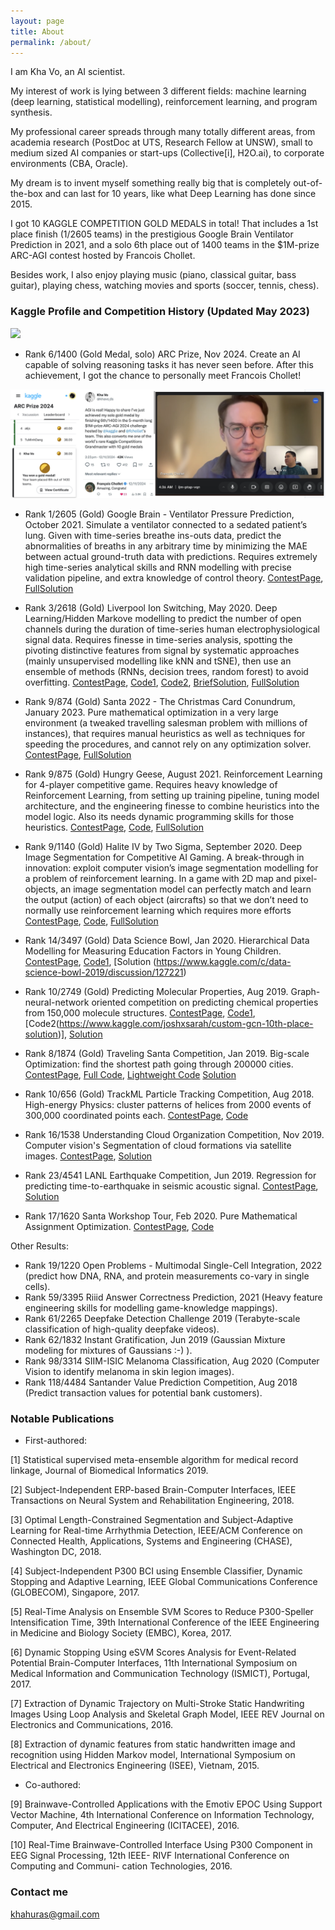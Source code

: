 ```yaml
---
layout: page
title: About
permalink: /about/
---
```


I am Kha Vo, an AI scientist.

My interest of work is lying between 3 different fields: machine learning (deep learning, statistical modelling), reinforcement learning, and program synthesis.

My professional career spreads through many totally different areas, from academia research (PostDoc at UTS, Research Fellow at UNSW), small to medium sized AI companies or start-ups (Collective[i], H2O.ai), to corporate environments (CBA, Oracle).

My dream is to invent myself something really big that is completely out-of-the-box and can last for 10 years, like what Deep Learning has done since 2015.

I got 10 KAGGLE COMPETITION GOLD MEDALS in total! That includes a 1st place finish (1/2605 teams) in the prestigious Google Brain Ventilator Prediction in 2021, and a solo 6th place out of 1400 teams in the $1M-prize ARC-AGI contest hosted by Francois Chollet.

Besides work, I also enjoy playing music (piano, classical guitar, bass guitar), playing chess, watching movies and sports (soccer, tennis, chess).

### Kaggle Profile and Competition History (Updated May 2023)
<div class="imgcap">
<img src="/images/kaggleprofilemay23.png">
</div>

* Rank 6/1400 (Gold Medal, solo) ARC Prize, Nov 2024. 
Create an AI capable of solving reasoning tasks it has never seen before. After this achievement, I got the chance to personally meet Francois Chollet!
<div class="imgcap">
<img src="/images/chollet_kha.png">
</div>


* Rank 1/2605 (Gold) Google Brain - Ventilator Pressure Prediction, October 2021. 
Simulate a ventilator connected to a sedated patient’s lung. Given with time-series breathe ins-outs data, predict the abnormalities of breaths in any arbitrary time by minimizing the MAE between actual ground-truth data with predictions. Requires extremely high time-series analytical skills and RNN modelling with precise validation pipeline, and extra knowledge of control theory.
[ContestPage](https://www.kaggle.com/c/ventilator-pressure-prediction/leaderboard), [FullSolution](https://towardsdatascience.com/winning-the-kaggle-google-brain-ventilator-pressure-prediction-2d4c90d831ec)


* Rank 3/2618 (Gold) Liverpool Ion Switching, May 2020. 
Deep Learning/Hidden Markove modelling to predict the number of open channels during the duration of time-series human electrophysiological signal data. Requires finesse in time-series analysis, spotting the pivoting distinctive features from signal by systematic approaches (mainly unsupervised modelling like kNN and tSNE), then use an ensemble of methods (RNNs, decision trees, random forest) to avoid overfitting.
[ContestPage](https://www.kaggle.com/c/liverpool-ion-switching/leaderboard), [Code1](https://www.kaggle.com/khahuras/1st-place-non-leak-solution), [Code2](https://github.com/GillesVandewiele/Liverpool-Ion-Switching), [BriefSolution](https://www.kaggle.com/c/liverpool-ion-switching/discussion/153734), [FullSolution](https://medium.com/@gillesvandewiele/334fab86fc85)


* Rank 9/874 (Gold) Santa 2022 - The Christmas Card Conundrum, January 2023.
Pure mathematical optimization in a very large environment (a tweaked travelling salesman problem with millions of instances), that requires manual heuristics as well as techniques for speeding the procedures, and cannot rely on any optimization solver.
[ContestPage](https://www.kaggle.com/competitions/santa-2022/leaderboard), [FullSolution](https://www.kaggle.com/competitions/santa-2022/discussion/379150)


* Rank 9/875 (Gold) Hungry Geese, August 2021. 
Reinforcement Learning for 4-player competitive game. Requires heavy knowledge of Reinforcement Learning, from setting up training pipeline, tuning model architecture, and the engineering finesse to combine heuristics into the model logic. Also its needs dynamic programming skills for those heuristics.
[ContestPage](https://www.kaggle.com/c/hungry-geese/leaderboard), [Code](https://github.com/digitalspecialists/hungrygeese), [FullSolution](https://www.kaggle.com/c/hungry-geese/discussion/255931)


* Rank 9/1140 (Gold) Halite IV by Two Sigma, September 2020. 
Deep Image Segmentation for Competitive AI Gaming. A break-through in innovation: exploit computer vision’s image segmentation modelling for a problem of reinforcement learning. In a game with 2D map and pixel-objects, an image segmentation model can perfectly match and learn the output (action) of each object (aircrafts) so that we don’t need to normally use reinforcement learning which requires more efforts
[ContestPage](https://www.kaggle.com/c/halite/leaderboard), [Code](https://github.com/digitalspecialists/halite4), [FullSolution](https://www.kaggle.com/c/halite/discussion/183312)


* Rank 14/3497 (Gold) Data Science Bowl, Jan 2020. Hierarchical Data Modelling for Measuring Education Factors in Young Children.
[ContestPage](https://www.kaggle.com/c/data-science-bowl-2019/leaderboard), [Code1](https://www.kaggle.com/khahuras/bowl-2201-a), [Solution (https://www.kaggle.com/c/data-science-bowl-2019/discussion/127221)


* Rank 10/2749 (Gold) Predicting Molecular Properties, Aug 2019. Graph-neural-network oriented competition on predicting chemical properties from 150,000 molecule structures. 
[ContestPage](https://www.kaggle.com/c/champs-scalar-coupling/leaderboard), [Code1](https://www.kaggle.com/petersk20/schnet-10th-place-solution), [Code2(https://www.kaggle.com/joshxsarah/custom-gcn-10th-place-solution)], [Solution](https://www.kaggle.com/c/champs-scalar-coupling/discussion/106271#latest-613221)


* Rank 8/1874 (Gold) Traveling Santa Competition, Jan 2019. Big-scale Optimization: find the shortest path going through 200000 cities.
[ContestPage](https://www.kaggle.com/c/traveling-santa-2018-prime-paths/overview), [Full Code](https://github.com/voanhkha/Traveling-Santa-2018-Kaggle), [Lightweight Code](https://www.kaggle.com/khahuras/super-fast-cumsum-trick-8th-place-demo-solution) [Solution](https://www.kaggle.com/c/traveling-santa-2018-prime-paths/discussion/77257#latest-459837)


* Rank 10/656 (Gold) TrackML Particle Tracking Competition, Aug 2018. High-energy Physics: cluster patterns of helices from 2000 events of 300,000 coordinated points each.
[ContestPage](https://www.kaggle.com/c/trackml-particle-identification/leaderboard), [Code](https://www.kaggle.com/khahuras/0-53x-clustering-using-hough-features-basic)


* Rank 16/1538 Understanding Cloud Organization Competition, Nov 2019. Computer vision's Segmentation of cloud formations via satellite images. 
[ContestPage](https://www.kaggle.com/c/understanding_cloud_organization/leaderboard), [Solution](https://www.kaggle.com/c/understanding_cloud_organization/discussion/118065#latest-680911)


* Rank 23/4541 LANL Earthquake Competition, Jun 2019. Regression for predicting time-to-earthquake in seismic acoustic signal.
[ContestPage](https://www.kaggle.com/c/LANL-Earthquake-Prediction/leaderboard), [Solution](https://www.kaggle.com/c/LANL-Earthquake-Prediction/discussion/94446#latest-544510)


* Rank 17/1620 Santa Workshop Tour, Feb 2020. Pure Mathematical Assignment Optimization.
[ContestPage](https://www.kaggle.com/c/santa-workshop-tour-2019/leaderboard), [Code](https://github.com/voanhkha/Santa_Workshop_Tour_2019)


Other Results: 
- Rank 19/1220 Open Problems - Multimodal Single-Cell Integration, 2022 (predict how DNA, RNA, and protein measurements co-vary in single cells).
- Rank 59/3395 Riiid Answer Correctness Prediction, 2021 (Heavy feature engineering skills for modelling game-knowledge mappings).
- Rank 61/2265 Deepfake Detection Challenge 2019 (Terabyte-scale classification of high-quality deepfake videos).
- Rank 62/1832 Instant Gratification, Jun 2019 (Gaussian Mixture modeling for mixtures of Gaussians :-) ).
- Rank 98/3314 SIIM-ISIC Melanoma Classification, Aug 2020 (Computer Vision to identify melanoma in skin legion images).
- Rank 118/4484 Santander Value Prediction Competition, Aug 2018 (Predict transaction values for potential bank customers).


### Notable Publications
* First-authored:

[1] Statistical supervised meta-ensemble algorithm for medical record linkage, Journal of Biomedical Informatics 2019.

[2] Subject-Independent ERP-based Brain-Computer Interfaces, IEEE Transactions on Neural System and Rehabilitation Engineering, 2018.

[3] Optimal Length-Constrained Segmentation and Subject-Adaptive Learning for Real-time Arrhythmia Detection, IEEE/ACM Conference on Connected Health, Applications, Systems and Engineering (CHASE), Washington DC, 2018.

[4] Subject-Independent P300 BCI using Ensemble Classifier, Dynamic Stopping and Adaptive Learning, IEEE Global Communications Conference (GLOBECOM), Singapore, 2017.

[5] Real-Time Analysis on Ensemble SVM Scores to Reduce P300-Speller Intensification Time, 39th International Conference of the IEEE Engineering in Medicine and Biology Society (EMBC), Korea, 2017.

[6] Dynamic Stopping Using eSVM Scores Analysis for Event-Related Potential Brain-Computer Interfaces, 11th International Symposium on Medical Information and Communication Technology (ISMICT), Portugal, 2017.

[7] Extraction of Dynamic Trajectory on Multi-Stroke Static Handwriting Images Using Loop Analysis and Skeletal Graph Model, IEEE REV Journal on Electronics and Communications, 2016.

[8] Extraction of dynamic features from static handwritten image and recognition using Hidden Markov model, International Symposium on Electrical and Electronics Engineering (ISEE), Vietnam, 2015.

* Co-authored:

[9] Brainwave-Controlled Applications with the Emotiv EPOC Using Support Vector Machine, 4th International Conference on Information Technology, Computer, And Electrical Engineering (ICITACEE), 2016.

[10] Real-Time Brainwave-Controlled Interface Using P300 Component in EEG Signal Processing, 12th IEEE- RIVF International Conference on Computing and Communi- cation Technologies, 2016.


### Contact me

[khahuras@gmail.com](mailto:khahuras@gmail.com)
